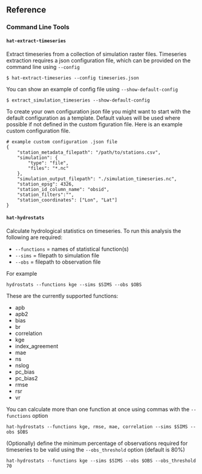 ## Reference

### Command Line Tools

#### `hat-extract-timeseries`

Extract timeseries from a collection of simulation raster files. Timeseries extraction requires a json configuration file, which can be provided on the command line using `--config`

    $ hat-extract-timeseries --config timeseries.json

You can show an example of config file using `--show-default-config`

    $ extract_simulation_timeseries --show-default-config

To create your own configuration json file you might want to start with the default configuration as a template. Default values will be used where possible if not defined in the custom figuration file. Here is an example custom configuration file.

    # example custom configuration .json file
    {
        "station_metadata_filepath": "/path/to/stations.csv",
        "simulation": {
            "type": "file",
            "files": "*.nc"
        },
        "simulation_output_filepath": "./simulation_timeseries.nc",
        "station_epsg": 4326,
        "station_id_column_name": "obsid",
        "station_filters":"",
        "station_coordinates": ["Lon", "Lat"]
    }

#### `hat-hydrostats`

Calculate hydrological statistics on timeseries. To run this analysis the following are required:

- `--functions` = names of statistical function(s)
- `--sims` = filepath to simulation file
- `--obs` = filepath to observation file

For example

`hydrostats --functions kge --sims $SIMS --obs $OBS`

These are the currently supported functions:

- apb
- apb2
- bias
- br
- correlation
- kge
- index_agreement
- mae
- ns
- nslog
- pc_bias
- pc_bias2
- rmse
- rsr
- vr

You can calculate more than one function at once using commas with the `--functions` option

`hat-hydrostats --functions kge, rmse, mae, correlation --sims $SIMS --obs $OBS`

(Optionally) define the minimum percentage of observations required for timeseries to be valid using the `--obs_threshold` option (default is 80%)

`hat-hydrostats --functions kge --sims $SIMS --obs $OBS --obs_threshold 70`
